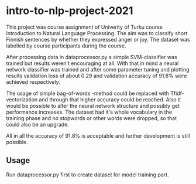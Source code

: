 # intro-to-nlp-project-2021

This project was course assignment of Univerity of Turku course Introduction to Natural Language Processing. The aim was to classify short Finnish sentences by whether they expressed anger or joy. The dataset was labelled by course participants during the course.

After processing data in dataprocessor.py a simple SVM-classifier was trained but results weren't encouraging at all. With that in mind a neural network classifier was trained and after some parameter tuning and plotting results validation loss of about 0.29 and validation accuracy of 91.8% were achieved respectively.

The usage of simple bag-of-words -method could be replaced with Tfidf-vectorization and through that higher accuracy could be reached. Also it would be possible to alter the neural network structure and possibly get performance increases. The dataset had it's whole vocabulary in the training phase and no stopwords or other words were dropped, so that could also be an upgrade.

All in all the accuracy of 91.8% is acceptable and further development is still possible.

## Usage
Run dataprocessor.py first to create dataset for model training part.
